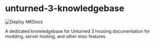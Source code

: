 # unturned-3-knowledgebase

![Deploy MKDocs](https://github.com/Unturned-Official-Discord/unturned-3-knowledgebase/workflows/Deploy%20MKDocs/badge.svg?branch=master)

A dedicated knowledgebase for Unturned 3 housing documentation for modding, server hosting, and other misc features.
